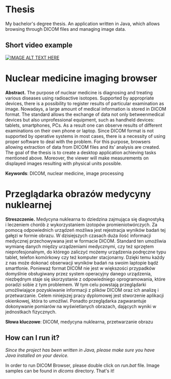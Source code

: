 # Thesis
My bachelor's degree thesis. An application written in Java, which allows browsing through DICOM files and managing image data.

## Short video example

[![IMAGE ALT TEXT HERE](https://img.youtube.com/vi/ieNUzfmq_cQ/maxresdefault.jpg)](https://www.youtube.com/watch?v=ieNUzfmq_cQ)

# Nuclear medicine imaging browser

**Abstract.** The purpose of nuclear medicine is diagnosing and treating various diseases
using radioactive isotopes. Supported by appropriate devices, there is a possibility to
register results of particular examination as image. Nowadays, a large amount of medical
information is stored in DICOM format. The standard allows the exchange of data not only
betweenmedical devices but also unprofessional equipment, such as handheld devices:
tablets, smartphones, PCs. As a result one can observe results of different examinations
on their own phone or laptop. Since DICOM format is not supported by operative systems
in most cases, there is a necessity of using proper software to deal with the problem. For
this purpose, browsers allowing extraction of data from DICOM files and its’ analysis are
created. The goal of the thesis is to create a desktop application achieving tasks mentioned
above. Moreover, the viewer will make measurements on displayed images resulting with
physical units possible.

**Keywords**: DICOM, nuclear medicine, image processing

# Przeglądarka obrazów medycyny nuklearnej

**Streszczenie.** Medycyna nuklearna to dziedzina zajmująca się diagnostyką i leczeniem chorób z wykorzystaniem izotopów promieniotwórczych. Za pomocą odpowiednich urządzeń możliwa jest rejestracja wyników badań tej gałęzi w formie obrazu. W dzisiejszych czasach duża ilość informacji medycznej przechowywana jest w formacie DICOM. Standard ten umożliwia wymianę danych między urządzeniami medycznymi, czy też sprzętem nieprofesjonalnym, do którego zaliczyć możemy urządzenia podręczne typu tablet, telefon komórkowy czy też komputer stacjonarny. Dzięki temu każdy z nas może dokonać obserwacji wyników badań na swoim laptopie bądź smartfonie. Ponieważ format DICOM nie jest w większości przypadków domyślnie obsługiwany przez system operacyjny danego urządzenia, niezbędnym staje się skorzystanie z odpowiedniego oprogramowania, które poradzi sobie z tym problemem. W tym celu powstają przeglądarki umożliwiające pozyskiwanie informacji z plików DICOM oraz ich analizę i przetwarzanie. Celem niniejszej pracy dyplomowej jest stworzenie aplikacji okienkowej, która to umożliwi. Ponadto przeglądarka zagwarantuje dokonywanie pomiarów na wyświetlanych obrazach, dających wyniki w jednostkach fizycznych.

**Słowa kluczowe**: DICOM, medycyna nuklearna, przetwarzanie obrazu



## How can I run it?

*Since the project has been written in Java, please make sure you have Java installed on your device.*

In order to run DICOM Browser, please double click on *run.bat* file. Image samples can be found in *dicoms* directory. That's it!





